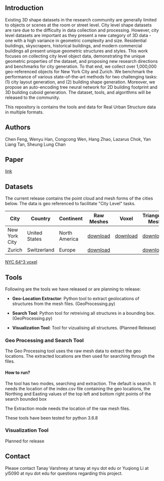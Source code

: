 ## Introduction

Existing 3D shape datasets in the research community are generally limited to objects or scenes at the room or street level. City level shape datasets are rare due to the difficulty in data collection and processing. However, city level datasets are important as they present a new category of 3D data - one with a high variance in geometric complexity and size. Residential buildings, skyscrapers, historical buildings, and modern commercial buildings all present unique geometric structures and styles. This work focuses on collecting city level object data, demonstrating the unique geometric properties of the dataset, and proposing new research directions and benchmarks for city generation. To that end, we collect over 1,000,000 geo-referenced objects for New York City and Zurich. We benchmark the performance of various state-of-the-art methods for two challenging tasks: (1) city layout generation, and (2) building shape generation. Moreover, we propose an auto-encoding tree neural network for 2D building footprint and 3D building cuboid generation. The dataset, tools, and algorithms will be released to the community.

This repository is contains the tools and data for Real Urban Structure data in multiple formats.

## Authors
Chen Feng, Wenyu Han, Congcong Wen, Hang Zhao, Lazarus Chok, Yan Liang Tan, Sheung Lung Chan

## Paper 
[link](https://scene-understanding.com/papers/RealCity3D.pdf)

## Datasets
The current release contains the point cloud and mesh forms of the cities below. The data is geo referenced to facilitate "City Level" tasks.

| City | Country | Continent | Raw Meshes | Voxel | Triangulated Meshes | Point Cloud | DEM |
| --- | --- | --- | --- | --- | --- | --- | --- |
| New York City | United States | North America | [download](https://drive.google.com/drive/folders/1e11MGq9BYS8fFdbDUWBtaL3cLRZ2aFNT?usp=sharing) | [download](https://drive.google.com/file/d/1wAGWK9M-jMlNbXsurosXjRqbj6Hmfk7N/view?usp=sharing)|[download](https://drive.google.com/drive/folders/1v0ZiqweL3mX82Qa7OEPKY8DRwCS5mj87?usp=sharing) |[download](https://drive.google.com/open?id=1b1edO0_zgSlwnnDfH7S9dcuNvsFHtM1A)| |
| Zurich | Switzerland | Europe | [download](https://drive.google.com/drive/folders/17OJtbjm3sJxIIaZSdc_UEVnUC8PuxSuy?usp=sharing) | | [download](https://drive.google.com/drive/folders/17IRpVipV9Y7l3v8YGATem6juTmQkDABq?usp=sharing) |[download](https://drive.google.com/drive/folders/1zsojfGOkraFhMe76t1osJ8gHJs9KT7EA?usp=sharing) | |


[NYC 64^3 voxel](https://drive.google.com/open?id=1KAPIj_Zyu6htnEebHnmAOGjfZliML2U-)
## Tools

Following are the tools we have released or are planning to release:

- **Geo-Location Extractor**: Python tool to extract geolocations of structures from the mesh files. (GeoProcessing.py)

- **Search Tool**: Python tool for retreiving all structures in a bounding box. (GeoProcessing.py)

- **Visualization Tool**: Tool for vizualising all structures. (Planned Release)

### Geo Processing and Search Tool

The Geo Processing tool uses the raw mesh data to extract the geo locations. The extracted locations are then used for searching through the files.

#### How to run?

The tool has two modes, searching and extraction. The default is search. It needs the location of the index.csv file containing the geo locations, the Northing and Easting values of the top left and bottom right points of the search bounded box

The Extraction mode needs the location of the raw mesh files.

These tools have been tested for python 3.6.8

### Visualization Tool
Planned for release

## Contact

Please contact Tanay Varshney at tanay at nyu dot edu or Yuqiong Li at yl5090 at nyu dot edu for questions regarding this project.
